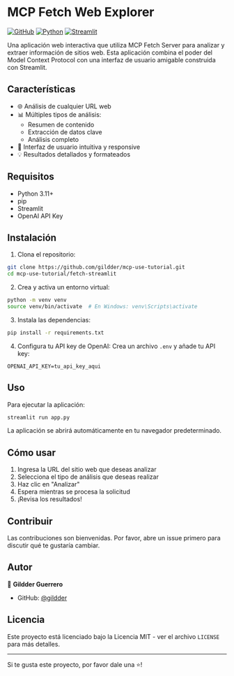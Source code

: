 # MCP Fetch Web Explorer

[![GitHub](https://img.shields.io/badge/GitHub-gildder-181717?style=flat&logo=github)](https://github.com/gildder)
[![Python](https://img.shields.io/badge/Python-3.11+-blue.svg)](https://www.python.org/downloads/)
[![Streamlit](https://img.shields.io/badge/Streamlit-FF4B4B?style=flat&logo=Streamlit&logoColor=white)](https://streamlit.io)

Una aplicación web interactiva que utiliza MCP Fetch Server para analizar y extraer información de sitios web. Esta aplicación combina el poder del Model Context Protocol con una interfaz de usuario amigable construida con Streamlit.

## Características

- 🌐 Análisis de cualquier URL web
- 📊 Múltiples tipos de análisis:
  - Resumen de contenido
  - Extracción de datos clave
  - Análisis completo
- 🚀 Interfaz de usuario intuitiva y responsive
- 💡 Resultados detallados y formateados

## Requisitos

- Python 3.11+
- pip
- Streamlit
- OpenAI API Key

## Instalación

1. Clona el repositorio:
```bash
git clone https://github.com/gildder/mcp-use-tutorial.git
cd mcp-use-tutorial/fetch-streamlit
```

2. Crea y activa un entorno virtual:
```bash
python -m venv venv
source venv/bin/activate  # En Windows: venv\Scripts\activate
```

3. Instala las dependencias:
```bash
pip install -r requirements.txt
```

4. Configura tu API key de OpenAI:
Crea un archivo `.env` y añade tu API key:
```
OPENAI_API_KEY=tu_api_key_aqui
```

## Uso

Para ejecutar la aplicación:

```bash
streamlit run app.py
```

La aplicación se abrirá automáticamente en tu navegador predeterminado.

## Cómo usar

1. Ingresa la URL del sitio web que deseas analizar
2. Selecciona el tipo de análisis que deseas realizar
3. Haz clic en "Analizar"
4. Espera mientras se procesa la solicitud
5. ¡Revisa los resultados!

## Contribuir

Las contribuciones son bienvenidas. Por favor, abre un issue primero para discutir qué te gustaría cambiar.

## Autor

👤 **Gildder Guerrero**

* GitHub: [@gildder](https://github.com/gildder)

## Licencia

Este proyecto está licenciado bajo la Licencia MIT - ver el archivo `LICENSE` para más detalles.

---

Si te gusta este proyecto, por favor dale una ⭐️!
